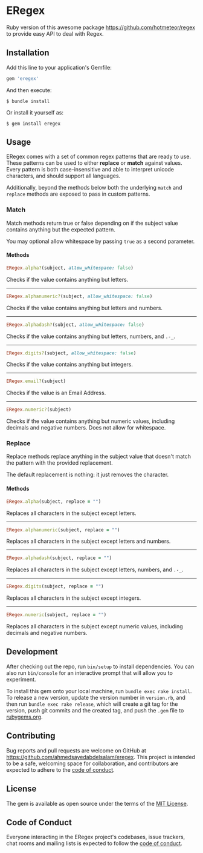 # ERegex

Ruby version of this awesome package https://github.com/hotmeteor/regex
to provide easy API to deal with Regex.

## Installation

Add this line to your application's Gemfile:

```ruby
gem 'eregex'
```

And then execute:

    $ bundle install

Or install it yourself as:

    $ gem install eregex

## Usage

ERegex comes with a set of common regex patterns that are ready to use. These patterns can be used to either **replace** or **match** against values. Every pattern is both case-insensitive and able to interpret unicode characters, and should support all languages.

Additionally, beyond the methods below both the underlying `match` and `replace` methods are exposed to pass in custom patterns.

### Match

Match methods return true or false depending on if the subject value contains anything but the expected pattern.

You may optional allow whitespace by passing `true` as a second parameter.

#### Methods

```ruby
ERegex.alpha?(subject, allow_whitespace: false)
``` 
Checks if the value contains anything but letters.

***

```ruby
ERegex.alphanumeric?(subject, allow_whitespace: false)
``` 
Checks if the value contains anything but letters and numbers.

***

```ruby
ERegex.alphadash?(subject, allow_whitespace: false)
``` 
Checks if the value contains anything but letters, numbers, and `.-_`.

***

```ruby
ERegex.digits?(subject, allow_whitespace: false)
``` 
Checks if the value contains anything but integers.

***

```ruby
ERegex.email?(subject)
``` 
Checks if the value is an Email Address.

***

```ruby
ERegex.numeric?(subject)
``` 
Checks if the value contains anything but numeric values, including decimals and negative numbers. Does not allow for whitespace.


### Replace

Replace methods replace anything in the subject value that doesn't match the pattern with the provided replacement.

The default replacement is nothing: it just removes the character.

#### Methods
```ruby
ERegex.alpha(subject, replace = "")
``` 
Replaces all characters in the subject except letters.

***

```ruby
ERegex.alphanumeric(subject, replace = "")
``` 
Replaces all characters in the subject except letters and numbers.

***

```ruby
ERegex.alphadash(subject, replace = "")
``` 
Replaces all characters in the subject except letters, numbers, and `.-_`.

***

```ruby
ERegex.digits(subject, replace = "")
``` 
Replaces all characters in the subject except integers.

***

```ruby
ERegex.numeric(subject, replace = "")
``` 
Replaces all characters in the subject except numeric values, including decimals and negative numbers.

## Development

After checking out the repo, run `bin/setup` to install dependencies. You can also run `bin/console` for an interactive prompt that will allow you to experiment.

To install this gem onto your local machine, run `bundle exec rake install`. To release a new version, update the version number in `version.rb`, and then run `bundle exec rake release`, which will create a git tag for the version, push git commits and the created tag, and push the `.gem` file to [rubygems.org](https://rubygems.org).

## Contributing

Bug reports and pull requests are welcome on GitHub at https://github.com/ahmedsayedabdelsalam/eregex. This project is intended to be a safe, welcoming space for collaboration, and contributors are expected to adhere to the [code of conduct](https://github.com/ahmedsayedabdelsalam/eregex/blob/master/CODE_OF_CONDUCT.md).

## License

The gem is available as open source under the terms of the [MIT License](https://opensource.org/licenses/MIT).

## Code of Conduct

Everyone interacting in the ERegex project's codebases, issue trackers, chat rooms and mailing lists is expected to follow the [code of conduct](https://github.com/ahmedsayedabdelsalam/eregex/blob/master/CODE_OF_CONDUCT.md).
